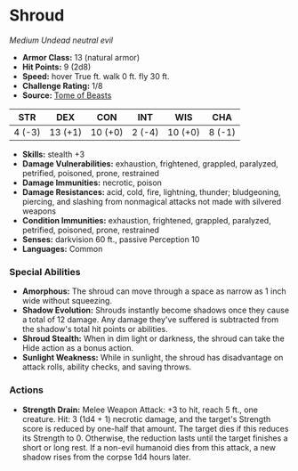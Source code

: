 # Shroud

*Medium* *Undead* *neutral evil*

- **Armor Class:** 13 (natural armor)
- **Hit Points:** 9 (2d8)
- **Speed:** hover True ft. walk 0 ft. fly 30 ft.
- **Challenge Rating:** 1/8
- **Source:** [Tome of Beasts](https://koboldpress.com/kpstore/product/tome-of-beasts-for-5th-edition-print/)

| STR | DEX | CON | INT | WIS | CHA |
| --- | --- | --- | --- | --- | --- |
| 4 (-3) | 13 (+1) | 10 (+0) | 2 (-4) | 10 (+0) | 8 (-1) |

- **Skills:** stealth +3
- **Damage Vulnerabilities:** exhaustion, frightened, grappled, paralyzed, petrified, poisoned, prone, restrained
- **Damage Immunities:** necrotic, poison
- **Damage Resistances:** acid, cold, fire, lightning, thunder; bludgeoning, piercing, and slashing from nonmagical attacks not made with silvered weapons
- **Condition Immunities:** exhaustion, frightened, grappled, paralyzed, petrified, poisoned, prone, restrained
- **Senses:** darkvision 60 ft., passive Perception 10
- **Languages:** Common
### Special Abilities
- **Amorphous:** The shroud can move through a space as narrow as 1 inch wide without squeezing.
- **Shadow Evolution:** Shrouds instantly become shadows once they cause a total of 12 damage. Any damage they've suffered is subtracted from the shadow's total hit points or abilities.
- **Shroud Stealth:** When in dim light or darkness, the shroud can take the Hide action as a bonus action.
- **Sunlight Weakness:** While in sunlight, the shroud has disadvantage on attack rolls, ability checks, and saving throws.
### Actions
- **Strength Drain:** Melee Weapon Attack: +3 to hit, reach 5 ft., one creature. Hit: 3 (1d4 + 1) necrotic damage, and the target's Strength score is reduced by one-half that amount. The target dies if this reduces its Strength to 0. Otherwise, the reduction lasts until the target finishes a short or long rest. If a non-evil humanoid dies from this attack, a new shadow rises from the corpse 1d4 hours later.
